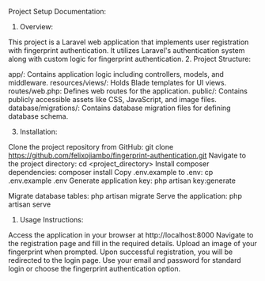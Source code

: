 Project Setup Documentation:

1. Overview:

This project is a Laravel web application that implements user registration with fingerprint authentication.
It utilizes Laravel's authentication system along with custom logic for fingerprint authentication.
2. Project Structure:

app/: Contains application logic including controllers, models, and middleware.
resources/views/: Holds Blade templates for UI views.
routes/web.php: Defines web routes for the application.
public/: Contains publicly accessible assets like CSS, JavaScript, and image files.
database/migrations/: Contains database migration files for defining database schema.

3. Installation:

Clone the project repository from GitHub: git clone https://github.com/felixojiambo/fingerprint-authentication.git
Navigate to the project directory: cd <project_directory>
Install composer dependencies: composer install
Copy .env.example to .env: cp .env.example .env
Generate application key: php artisan key:generate

Migrate database tables: php artisan migrate
Serve the application: php artisan serve
1. Usage Instructions:

Access the application in your browser at http://localhost:8000
Navigate to the registration page and fill in the required details.
Upload an image of your fingerprint when prompted.
Upon successful registration, you will be redirected to the login page.
Use your email and password for standard login or choose the fingerprint authentication option.
